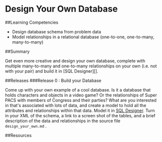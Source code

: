 # Design Your Own Database 
 
##Learning Competencies 

* Design database schema from problem data
* Model relationships in a relational database (one-to-one, one-to-many, many-to-many)

##Summary 

 Get even more creative and design your own database, complete with multiple many-to-many and one-to-many relationships on your own (i.e. not with your pair) and build it in [SQL Designer][].

##Releases
###Release 0 : Build your Database

Come up with your own example of a cool database.  Is it a database that holds characters and objects in a video game?  Or the relationships of Super PACS with members of Congress and their parties?  What are you interested in that's associated with lots of data, and create a model to hold all the attributes and relationships within that data.   Model it in [SQL Designer](https://socrates.devbootcamp.com/sql.html). Turn in your XML of the schema, a link to a screen shot of the tables, and a brief description of the data and relationships in the source file `design_your_own.md` . 

<!-- ##Optimize Your Learning  -->

##Resources